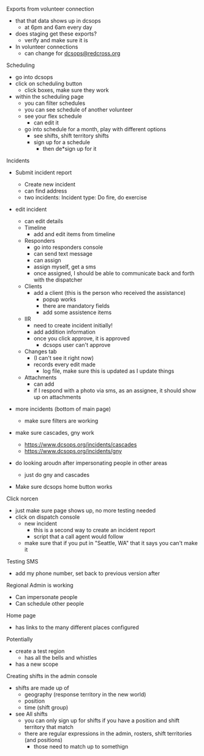Exports from volunteer connection
 * that that data shows up in dcsops
   * at 6pm and 6am every day
 * does staging get these exports?
   * verify and make sure it is
 * In volunteer connections
   * can change for dcsops@redcross.org

Scheduling
 * go into dcsops
 * click on scheduling button
   * click boxes, make sure they work
 * within the scheduling page
   * you can filter schedules
   * you can see schedule of another volunteer
   * see your flex schedule
     * can edit it
   * go into schedule for a month, play with different options
     * see shifts, shift territory shifts
     * sign up for a schedule
       * then de*sign up for it

Incidents
 * Submit incident report
   * Create new incident
   * can find address
   * two incidents: Incident type: Do fire, do exercise
 * edit incident
   * can edit details
   * Timeline
     * add and edit items from timeline
   * Responders
     * go into responders console
     * can send text message
     * can assign
     * assign myself, get a sms
     * once assigned, I should be able to communicate back and forth with the dispatcher
   * Clients
     * add a client (this is the person who received the assistance)
       * popup works
       * there are mandatory fields
       * add some assistence items
   * IIR
     * need to create incident initially!
     * add addition information
     * once you click approve, it is approved
       * dcsops user can't approve
   * Changes tab
     * (I can't see it right now)
     * records every edit made
       * log file, make sure this is updated as I update things
   * Attachments
     * can add
     * if I respond with a photo via sms, as an assignee, it should show up on attachments
  * more incidents (bottom of main page)
    * make sure filters are working

* make sure cascades, gny work
  * https://www.dcsops.org/incidents/cascades
  * https://www.dcsops.org/incidents/gny

* do looking aroudn after impersonating people in other areas
  * just do gny and cascades

* Make sure dcsops home button works

Click norcen
 * just make sure page shows up, no more testing needed
 * click on dispatch console
   * new incident
     * this is a second way to create an incident report
     * script that a call agent would follow
   * make sure that if you put in "Seattle, WA" that it says you can't make it

Testing SMS
 * add my phone number, set back to previous version after

Regional Admin is working
 * Can impersonate people
 * Can schedule other people

Home page
 * has links to the many different places configured

Potentially
 * create a test region
   * has all the bells and whistles
 * has a new scope

Creating shifts in the admin console
 * shifts are made up of
   * geography (response territory in the new world)
   * position
   * time (shift group)
 * see All shifts
   * you can only sign up for shifts if you have a position and shift territory that match
   * there are regular expressions in the admin, rosters, shift territories (and positions)
     * those need to match up to somethign
